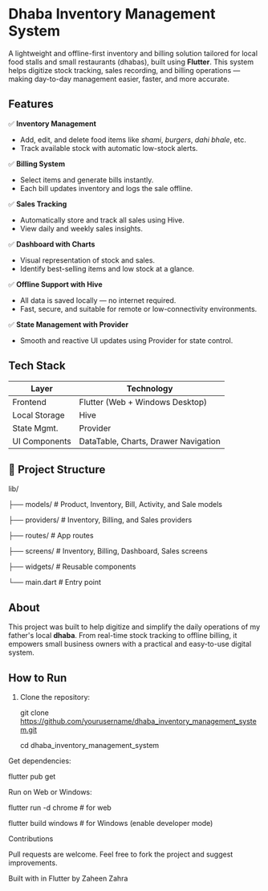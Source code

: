 # Dhaba Inventory Management System

A lightweight and offline-first inventory and billing solution tailored for local food stalls and small restaurants (dhabas), built using **Flutter**. This system helps digitize stock tracking, sales recording, and billing operations — making day-to-day management easier, faster, and more accurate.


## Features

✅ **Inventory Management**  
- Add, edit, and delete food items like *shami*, *burgers*, *dahi bhale*, etc.  
- Track available stock with automatic low-stock alerts.  

✅ **Billing System**  
- Select items and generate bills instantly.  
- Each bill updates inventory and logs the sale offline.  

✅ **Sales Tracking**  
- Automatically store and track all sales using Hive.  
- View daily and weekly sales insights.

✅ **Dashboard with Charts**  
- Visual representation of stock and sales.  
- Identify best-selling items and low stock at a glance.

✅ **Offline Support with Hive**  
- All data is saved locally — no internet required.  
- Fast, secure, and suitable for remote or low-connectivity environments.

✅ **State Management with Provider**  
- Smooth and reactive UI updates using Provider for state control.


## Tech Stack

| Layer         | Technology        |
|---------------|-------------------|
| Frontend      | Flutter (Web + Windows Desktop) |
| Local Storage | Hive              |
| State Mgmt.   | Provider          |
| UI Components | DataTable, Charts, Drawer Navigation |


## 📁 Project Structure

lib/

├── models/        # Product, Inventory, Bill, Activity, and Sale models

├── providers/     # Inventory, Billing, and Sales providers

├── routes/        # App routes

├── screens/       # Inventory, Billing, Dashboard, Sales screens

├── widgets/       # Reusable components

└── main.dart      # Entry point

## About

This project was built to help digitize and simplify the daily operations of my father's local **dhaba**. From real-time stock tracking to offline billing, it empowers small business owners with a practical and easy-to-use digital system.


##  How to Run

1. Clone the repository:
   
   git clone https://github.com/yourusername/dhaba_inventory_management_system.git
   
   cd dhaba_inventory_management_system
   
Get dependencies:

flutter pub get

Run on Web or Windows:

flutter run -d chrome   # for web 

flutter build windows   # for Windows (enable developer mode)

Contributions

Pull requests are welcome. Feel free to fork the project and suggest improvements.

Built with in Flutter by Zaheen Zahra
